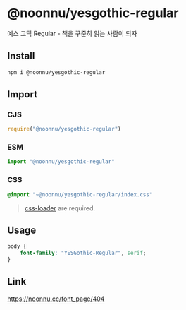 # @noonnu/yesgothic-regular
예스 고딕 Regular - 책을 꾸준히 읽는 사람이 되자

## Install
```sh
npm i @noonnu/yesgothic-regular
```
## Import
### CJS
```js
require("@noonnu/yesgothic-regular")
```
### ESM
```js
import "@noonnu/yesgothic-regular"
```
### CSS 
```css
@import "~@noonnu/yesgothic-regular/index.css"
```
> [css-loader](https://github.com/webpack-contrib/css-loader) are required.

## Usage
```css
body {
    font-family: "YESGothic-Regular", serif;
}
```

## Link
https://noonnu.cc/font_page/404